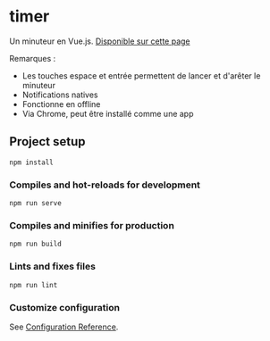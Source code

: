 # timer

Un minuteur en Vue.js. [Disponible sur cette page](https://toutcequibouge.net/Divers/Timer/)

Remarques :

* Les touches espace et entrée permettent de lancer et d'arêter le minuteur
* Notifications natives
* Fonctionne en offline
* Via Chrome, peut être installé comme une app



## Project setup
```
npm install
```

### Compiles and hot-reloads for development
```
npm run serve
```

### Compiles and minifies for production
```
npm run build
```

### Lints and fixes files
```
npm run lint
```

### Customize configuration
See [Configuration Reference](https://cli.vuejs.org/config/).
